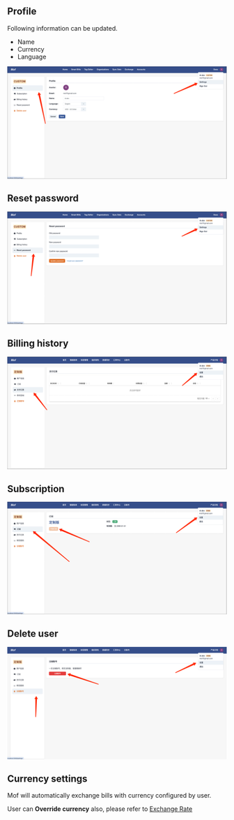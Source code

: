 ## Profile
Following information can be updated.

- Name
- Currency
- Language

![img](img/en/update-user-info.png)

## Reset password
![img](img/en/reset-pass.png)

## Billing history
![img](img/zh/bill.png)

## Subscription
![img](img/zh/subscribe.png)

## Delete user
![img](img/zh/unregister.png)

## Currency settings
Mof will automatically exchange bills with currency configured by user.

User can **Override currency** also, please refer to [Exchange Rate](../exchange/index.md)
